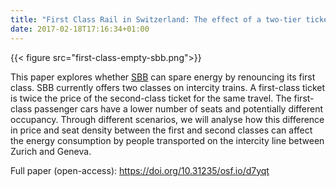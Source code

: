 ```yaml
---
title: "First Class Rail in Switzerland: The effect of a two-tier ticket structure on energy use"
date: 2017-02-18T17:16:34+01:00
---
```


{{< figure src="first-class-empty-sbb.png">}}

This paper explores whether [SBB](https://www.sbb.ch/) can spare energy by renouncing its first class. SBB currently offers two classes on intercity trains. A first-class ticket is twice the price of the second-class ticket for the same travel. The first-class passenger cars have a lower number of seats and potentially different occupancy. Through different scenarios, we will analyse how this difference in price and seat density between the first and second classes can affect the energy consumption by people transported on the intercity line between Zurich and Geneva. 

Full paper (open-access): https://doi.org/10.31235/osf.io/d7yqt
 
